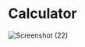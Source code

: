 # Calculator

![Screenshot (22)](https://user-images.githubusercontent.com/55264627/106228676-736d0e80-621e-11eb-951e-70f5e05e5a43.png)
